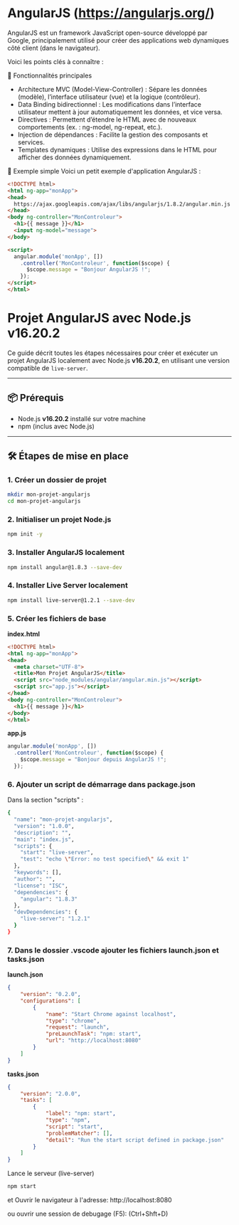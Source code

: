 # AngularJS (https://angularjs.org/)

AngularJS est un framework JavaScript open-source développé par Google, principalement utilisé pour créer des applications web dynamiques côté client (dans le navigateur).

Voici les points clés à connaître :

🔧 Fonctionnalités principales
* Architecture MVC (Model-View-Controller) : Sépare les données (modèle), l’interface utilisateur (vue) et la logique (contrôleur).
* Data Binding bidirectionnel : Les modifications dans l’interface utilisateur mettent à jour automatiquement les données, et vice versa.
* Directives : Permettent d’étendre le HTML avec de nouveaux comportements (ex. : ng-model, ng-repeat, etc.).
* Injection de dépendances : Facilite la gestion des composants et services.
* Templates dynamiques : Utilise des expressions dans le HTML pour afficher des données dynamiquement.

📜 Exemple simple
Voici un petit exemple d'application AngularJS :

```html
<!DOCTYPE html>
<html ng-app="monApp">
<head>
  https://ajax.googleapis.com/ajax/libs/angularjs/1.8.2/angular.min.js
</head>
<body ng-controller="MonControleur">
  <h1>{{ message }}</h1>
  <input ng-model="message">
</body>

<script>
  angular.module('monApp', [])
    .controller('MonControleur', function($scope) {
      $scope.message = "Bonjour AngularJS !";
    });
</script>
</html>

 ```

 # Projet AngularJS avec Node.js v16.20.2

Ce guide décrit toutes les étapes nécessaires pour créer et exécuter un projet AngularJS localement avec Node.js **v16.20.2**, en utilisant une version compatible de `live-server`.

---

## 📦 Prérequis

- Node.js **v16.20.2** installé sur votre machine
- npm (inclus avec Node.js)

---

## 🛠️ Étapes de mise en place

### 1. Créer un dossier de projet
```bash
mkdir mon-projet-angularjs
cd mon-projet-angularjs
```
### 2. Initialiser un projet Node.js
```bash
npm init -y
```
### 3. Installer AngularJS localement
```bash
npm install angular@1.8.3 --save-dev
```
### 4. Installer Live Server localement
```bash
npm install live-server@1.2.1 --save-dev
```
### 5. Créer les fichiers de base
**index.html**
```html
<!DOCTYPE html>
<html ng-app="monApp">
<head>
  <meta charset="UTF-8">
  <title>Mon Projet AngularJS</title>
  <script src="node_modules/angular/angular.min.js"></script>
  <script src="app.js"></script>
</head>
<body ng-controller="MonControleur">
  <h1>{{ message }}</h1>
</body>
</html>
```
**app.js**
```javascript
angular.module('monApp', [])
  .controller('MonControleur', function($scope) {
    $scope.message = "Bonjour depuis AngularJS !";
  });
```
### 6. Ajouter un script de démarrage dans **package.json**
Dans la section "scripts" :
```bash
{
  "name": "mon-projet-angularjs",
  "version": "1.0.0",
  "description": "",
  "main": "index.js",
  "scripts": {
    "start": "live-server",
    "test": "echo \"Error: no test specified\" && exit 1"
  },
  "keywords": [],
  "author": "",
  "license": "ISC",
  "dependencies": {
    "angular": "1.8.3"
  },
  "devDependencies": {
    "live-server": "1.2.1"
  }
}
```
### 7. Dans le dossier .vscode ajouter les fichiers **launch.json** et **tasks.json**

**launch.json**
```json
{
    "version": "0.2.0",
    "configurations": [
        {
            "name": "Start Chrome against localhost",
            "type": "chrome",
            "request": "launch",
            "preLaunchTask": "npm: start",
            "url": "http://localhost:8080"            
        }
    ]
}
```
**tasks.json**
```json
{
    "version": "2.0.0",
    "tasks": [
        {
            "label": "npm: start",
            "type": "npm",
            "script": "start",
            "problemMatcher": [],
            "detail": "Run the start script defined in package.json"
        }
    ]
}
```
Lance le serveur (live-server)
```bash
npm start
```
et Ouvrir le navigateur à l'adresse:
http://localhost:8080

ou ouvrir une session de debugage (F5): (Ctrl+Shft+D)

